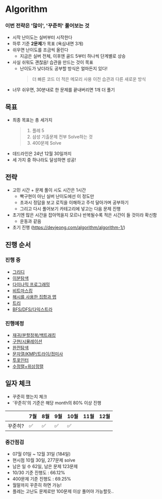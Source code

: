 # Algorithm

###  이번 전략은 '많이', '꾸준히' 풀어보는 것
- 시작 난이도는 실버부터 시작한다
- 하루 기준 **2문제**가 목표 (욕심내면 3개)
- 쉬우면 난이도를 조금씩 올린다
	- 지금은 실버 전체, 이후엔 골드 5부터 하나씩 단계별로 상승
- 사실 쉬워도 괜찮음! 습관을 만드는 것이 목표
	- 난이도가 낮더라도 공부할 방식은 얼마든지 있다!
		> 더 빠른 코드
		> 더 적은 메모리 사용
		> 이전 습관과 다른 새로운 방식 
- 너무 쉬우면, 30분내로 한 문제를 끝내버리면 1개 더 풀기

## 목표
- 최종 목표는 총 세가지
	> 1.  플레 5
	> 2.  삼성 기출문제 전부 Solve하는 것
	> 3. 400문제 Solve
- 데드라인은 24년 12월 30일까지
- 세 가지 중 하나라도 달성하면 성공!

## 전략
- 고민 시간 + 문제 풀이 시도 시간은 1시간
	- 빡구현이 아닌 실버 난이도에선 이 정도만
	- 초과시 정답을 보고 로직을 이해하고 주석 달아가며 공부하기
	- 그리고 다시 풀어보기 카테고리에 넣고는 다음 문제 진행
- 초기엔 많은 시간을 잡아먹을지 모르나 반복될수록 적은 시간이 들 것이라 확신함
	- 운동과 같음
- 초기 진행 (https://devjeong.com/algorithm/algorithm-1/) 



## 진행 순서

### 진행 중
- [그리디](https://www.acmicpc.net/workbook/view/14577)
- [이분탐색](https://www.acmicpc.net/workbook/view/14576)
- [다이나믹 프로그래밍](https://www.acmicpc.net/workbook/view/14578)
- [비트마스킹](https://www.acmicpc.net/problemset?sort=ac_desc&tier=1%2C2%2C3%2C4%2C5%2C6%2C7%2C8%2C9%2C10&algo=14&algo_if=and)
- [해시를 사용한 집합과 맵](https://www.acmicpc.net/problem/tag/136)
- [트리](https://www.acmicpc.net/problemset?sort=ac_desc&algo=120)
- [BFS/DFS/다익스트라](https://www.acmicpc.net/workbook/view/14583)

### 진행예정
- [재귀/분할정복/백트래킹](https://www.acmicpc.net/workbook/view/14581)
- [구현/시뮬레이션](https://www.acmicpc.net/workbook/view/12525)
- [완전탐색](https://www.acmicpc.net/workbook/view/14575)
- [문자열/KMP/트라이/접미사](https://www.acmicpc.net/workbook/view/14580)
- [투포인터](https://www.acmicpc.net/workbook/view/14579)
- [수정렬+위상정렬](https://www.acmicpc.net/workbook/view/14582)


## 일자 체크

- 꾸준히 했는지 체크
- '꾸준히'의 기준은 해당 month의 80% 이상 진행


|    | 7월 | 8월 | 9월 | 10월 | 11월 | 12월
|----|----|----|----|----|----|----|
|꾸준히?|  :white_check_mark:| :white_check_mark:| :white_check_mark:| :white_check_mark:|            |

### 중간점검
- 07월 01일 ~ 12월 31일 (184일)
- 현시점 10월 30일, 277문제 solve
- 남은 일 수 62일, 남은 문제 123문제
- 10/30 기준 진행도 : 66.12%
- 400문제 기준 진행도 : 69.25%
- 월말까지 꾸준히 하면 가능!
- 플레는 고난도 문제로만 100문제 이상 풀어야 가능할듯..
